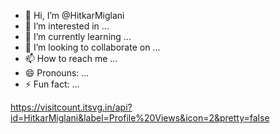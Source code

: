 - 👋 Hi, I’m @HitkarMiglani
- 👀 I’m interested in ...
- 🌱 I’m currently learning ...
- 💞️ I’m looking to collaborate on ...
- 📫 How to reach me ...
- 😄 Pronouns: ...
- ⚡ Fun fact: ...

<!---
HitkarMiglani/HitkarMiglani is a ✨ special ✨ repository because its `README.md` (this file) appears on your GitHub profile.
You can click the Preview link to take a look at your changes.
--->


https://visitcount.itsvg.in/api?id=HitkarMiglani&label=Profile%20Views&icon=2&pretty=false

